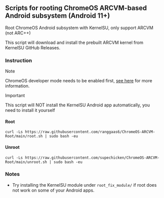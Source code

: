 ## Scripts for rooting ChromeOS ARCVM-based Android subsystem (Android 11+)
Root ChromeOS Android subsystem with KernelSU, only support ARCVM (not ARC++)

This script will download and install the prebuilt ARCVM kernel from KernelSU GitHub Releases.

### Instruction
> [!NOTE]
> ChromeOS developer mode needs to be enabled first, [see here](https://github.com/chromebrew/chromebrew?tab=readme-ov-file#prerequisites) for more information.

> [!IMPORTANT]
> This script will NOT install the KernelSU Android app automatically, you need to install it yourself

#### Root
```shell
curl -Ls https://raw.githubusercontent.com/ranggaas6/ChromeOS-ARCVM-Root/main/root.sh | sudo bash -eu
```

#### Unroot
```shell
curl -Ls https://raw.githubusercontent.com/supechicken/ChromeOS-ARCVM-Root/main/unroot.sh | sudo bash -eu
```

### Notes
- Try installing the KernelSU module under `root_fix_module/` if root does not work on some of your Android apps.
